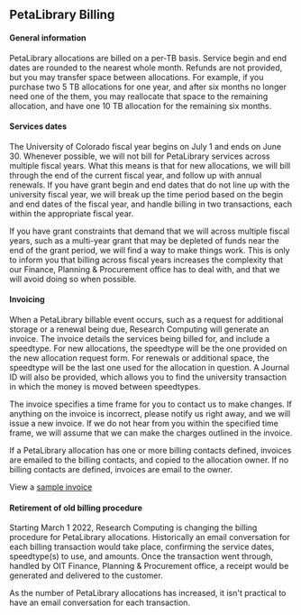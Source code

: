 ## PetaLibrary Billing

#### General information

PetaLibrary allocations are billed on a per-TB basis. Service begin
and end dates are rounded to the nearest whole month.  Refunds are not
provided, but you may transfer space between allocations. For example,
if you purchase two 5 TB allocations for one year, and after six months
no longer need one of the them, you may reallocate that space to the
remaining allocation, and have one 10 TB allocation for the remaining
six months.


#### Services dates

The University of Colorado fiscal year begins on July 1 and ends on June
30. Whenever possible, we will not bill for PetaLibrary services across
multiple fiscal years. What this means is that for new allocations,
we will bill through the end of the current fiscal year, and follow
up with annual renewals. If you have grant begin and end dates that do
not line up with the university fiscal year, we will break up the time
period based on the begin and end dates of the fiscal year, and handle
billing in two transactions, each within the appropriate fiscal year.

If you have grant constraints that demand that we will across multiple
fiscal years, such as a multi-year grant that may be depleted of funds
near the end of the grant period, we will find a way to make things
work. This is only to inform you that billing across fiscal years
increases the complexity that our Finance, Planning & Procurement office
has to deal with, and that we will avoid doing so when possible.



#### Invoicing

When a PetaLibrary billable event occurs, such as a request for additional
storage or a renewal being due, Research Computing will generate an
invoice. The invoice details the services being billed for, and include
a speedtype. For new allocations, the speedtype will be the one provided
on the new allocation request form. For renewals or additional space,
the speedtype will be the last one used for the allocation in question. A
Journal ID will also be provided, which allows you to find the university
transaction in which the money is moved between speedtypes.

The invoice specifies a time frame for you to contact us to make
changes. If anything on the invoice is incorrect, please notify us right
away, and we will issue a new invoice. If we do not hear from you within
the specified time frame, we will assume that we can make the charges
outlined in the invoice.

If a PetaLibrary allocation has one or more billing contacts defined,
invoices are emailed to the billing contacts, and copied to the allocation
owner. If no billing contacts are defined, invoices are email to the
owner.

View a [sample invoice](https://raw.githubusercontent.com/ResearchComputing/Documentation/master/docs/storage/petalibrary/petalibrary_invoice.pdf)

#### Retirement of old billing procedure

Starting March 1 2022, Research Computing is changing the billing
procedure for PetaLibrary allocations. Historically an email conversation
for each billing transaction would take place, confirming the service
dates, speedtype(s) to use, and amounts. Once the transaction went
through, handled by OIT Finance, Planning & Procurement office, a receipt
would be generated and delivered to the customer.

As the number of PetaLibrary allocations has increased, it isn't practical
to have an email conversation for each transaction.



